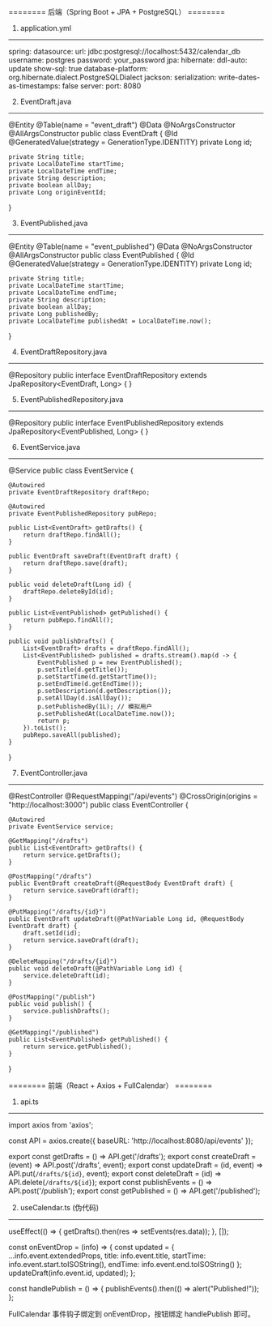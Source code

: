 
======== 后端（Spring Boot + JPA + PostgreSQL） ========

1. application.yml
-------------------
spring:
  datasource:
    url: jdbc:postgresql://localhost:5432/calendar_db
    username: postgres
    password: your_password
  jpa:
    hibernate:
      ddl-auto: update
    show-sql: true
    database-platform: org.hibernate.dialect.PostgreSQLDialect
  jackson:
    serialization:
      write-dates-as-timestamps: false
server:
  port: 8080


2. EventDraft.java
-------------------
@Entity
@Table(name = "event_draft")
@Data
@NoArgsConstructor
@AllArgsConstructor
public class EventDraft {
    @Id
    @GeneratedValue(strategy = GenerationType.IDENTITY)
    private Long id;

    private String title;
    private LocalDateTime startTime;
    private LocalDateTime endTime;
    private String description;
    private boolean allDay;
    private Long originEventId;
}


3. EventPublished.java
-------------------
@Entity
@Table(name = "event_published")
@Data
@NoArgsConstructor
@AllArgsConstructor
public class EventPublished {
    @Id
    @GeneratedValue(strategy = GenerationType.IDENTITY)
    private Long id;

    private String title;
    private LocalDateTime startTime;
    private LocalDateTime endTime;
    private String description;
    private boolean allDay;
    private Long publishedBy;
    private LocalDateTime publishedAt = LocalDateTime.now();
}


4. EventDraftRepository.java
-------------------
@Repository
public interface EventDraftRepository extends JpaRepository<EventDraft, Long> {
}


5. EventPublishedRepository.java
-------------------
@Repository
public interface EventPublishedRepository extends JpaRepository<EventPublished, Long> {
}


6. EventService.java
-------------------
@Service
public class EventService {

    @Autowired
    private EventDraftRepository draftRepo;

    @Autowired
    private EventPublishedRepository pubRepo;

    public List<EventDraft> getDrafts() {
        return draftRepo.findAll();
    }

    public EventDraft saveDraft(EventDraft draft) {
        return draftRepo.save(draft);
    }

    public void deleteDraft(Long id) {
        draftRepo.deleteById(id);
    }

    public List<EventPublished> getPublished() {
        return pubRepo.findAll();
    }

    public void publishDrafts() {
        List<EventDraft> drafts = draftRepo.findAll();
        List<EventPublished> published = drafts.stream().map(d -> {
            EventPublished p = new EventPublished();
            p.setTitle(d.getTitle());
            p.setStartTime(d.getStartTime());
            p.setEndTime(d.getEndTime());
            p.setDescription(d.getDescription());
            p.setAllDay(d.isAllDay());
            p.setPublishedBy(1L); // 模拟用户
            p.setPublishedAt(LocalDateTime.now());
            return p;
        }).toList();
        pubRepo.saveAll(published);
    }
}


7. EventController.java
-------------------
@RestController
@RequestMapping("/api/events")
@CrossOrigin(origins = "http://localhost:3000")
public class EventController {

    @Autowired
    private EventService service;

    @GetMapping("/drafts")
    public List<EventDraft> getDrafts() {
        return service.getDrafts();
    }

    @PostMapping("/drafts")
    public EventDraft createDraft(@RequestBody EventDraft draft) {
        return service.saveDraft(draft);
    }

    @PutMapping("/drafts/{id}")
    public EventDraft updateDraft(@PathVariable Long id, @RequestBody EventDraft draft) {
        draft.setId(id);
        return service.saveDraft(draft);
    }

    @DeleteMapping("/drafts/{id}")
    public void deleteDraft(@PathVariable Long id) {
        service.deleteDraft(id);
    }

    @PostMapping("/publish")
    public void publish() {
        service.publishDrafts();
    }

    @GetMapping("/published")
    public List<EventPublished> getPublished() {
        return service.getPublished();
    }
}


======== 前端（React + Axios + FullCalendar） ========

1. api.ts
-------------------
import axios from 'axios';

const API = axios.create({ baseURL: 'http://localhost:8080/api/events' });

export const getDrafts = () => API.get('/drafts');
export const createDraft = (event) => API.post('/drafts', event);
export const updateDraft = (id, event) => API.put(`/drafts/${id}`, event);
export const deleteDraft = (id) => API.delete(`/drafts/${id}`);
export const publishEvents = () => API.post('/publish');
export const getPublished = () => API.get('/published');


2. useCalendar.ts (伪代码)
-------------------
useEffect(() => {
  getDrafts().then(res => setEvents(res.data));
}, []);

const onEventDrop = (info) => {
  const updated = {
    ...info.event.extendedProps,
    title: info.event.title,
    startTime: info.event.start.toISOString(),
    endTime: info.event.end.toISOString()
  };
  updateDraft(info.event.id, updated);
};

const handlePublish = () => {
  publishEvents().then(() => alert("Published!"));
};

FullCalendar 事件钩子绑定到 onEventDrop，按钮绑定 handlePublish 即可。

